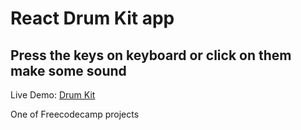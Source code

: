 # React Drum Kit app

## Press the keys on keyboard or click on them make some sound


Live Demo: [Drum Kit](https://nifty-wiles-f67e2a.netlify.app/)



One of Freecodecamp projects

